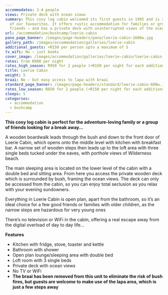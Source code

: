 ```yaml
---
accommodates: 2-4 people
views: Private deck with ocean views
summary: This cosy log cabin welcomed its first guests in 1995 and is still one
  of our favourites. It offers rustic accommodation for families or groups of
  friends – and has a private deck with uninterrupted views of the ocean
url: /accommodation/bushcamp/loerie-cabin
pano_page_banner: /images/page-headers/pano/loerie-cabin-1600w.jpg
gallery_path: /images/accommodation/galleries/loerie-cabin
additional_guests: +R150 per person upto a maximum of 5
tv_wifi: No – just books
cover_image: /images/accommodation/galleries/loerie-cabin/loerie-cabin-04-480w.jpg
rates: From R900 per night
rates_high_season: R950 for 2 people (+R150 per night for each additional person – max 5)
title: Loerie Cabin
weight: 5
braai: No – but easy access to lapa with braai
standard_page_banner: /images/page-headers/standard/loerie-cabin-600w.jpg
rates_low_season: R850 for 2 people (+R150 per night for each additional person – max 5)
sleeps: 5
categories:
  - accommodation
  - bushcamp
---
```

**This cosy log cabin** **is perfect for the adventure-loving family or a group of friends looking for a break away…**

A wooden boardwalk leads through the bush and down to the front door of Loerie Cabin, which opens onto the middle level with kitchen with breakfast bar. A narrow set of wooden steps then leads up to the loft area with three single beds tucked under the eaves, with porthole views of Wilderness beach. 

The main sleeping area is located on the lower level of the cabin with a double bed and sitting area. From here you access the private wooden deck which is surrounded by bush, framing the ocean views. The deck can only be accessed from the cabin, so you can enjoy total seclusion as you relax with your evening sundowners.

Everything in Loerie Cabin is open plan, apart from the bathroom, so it’s an ideal choice for a few good friends or families with older children, as the narrow steps are hazardous for very young ones

There’s no television or WiFi in the cabin, offering a real escape away from the digital overload of day to day life…

**Features**

* Kitchen with fridge, stove, toaster and kettle
* Bathroom with shower
* Open plan lounge/sleeping area with double bed
* Loft room with 3 single beds
* Private deck with ocean views
* No TV or WiFi
* **The braai has been removed from this unit to eliminate the risk of bush fires, but guests are welcome to make use of the lapa area, which is just a few steps away**